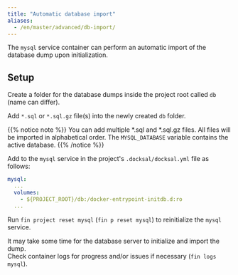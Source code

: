 ```yaml
---
title: "Automatic database import"
aliases:
  - /en/master/advanced/db-import/
---
```



The `mysql` service container can perform an automatic import of the database dump upon initialization.

## Setup

Create a folder for the database dumps inside the project root called `db` (name can differ).

Add `*.sql` or `*.sql.gz` file(s) into the newly created `db` folder.

{{% notice note %}}
You can add multiple *.sql and *.sql.gz files. All files will be imported in alphabetical order. 
The `MYSQL_DATABASE` variable contains the active database.
{{% /notice %}}

Add to the `mysql` service in the project's `.docksal/docksal.yml` file as follows:

```yaml
mysql:
  ...
  volumes:
    - ${PROJECT_ROOT}/db:/docker-entrypoint-initdb.d:ro
  ...
```

Run `fin project reset mysql` (`fin p reset mysql`) to reinitialize the `mysql` service.

It may take some time for the database server to initialize and import the dump.  
Check container logs for progress and/or issues if necessary (`fin logs mysql`).
